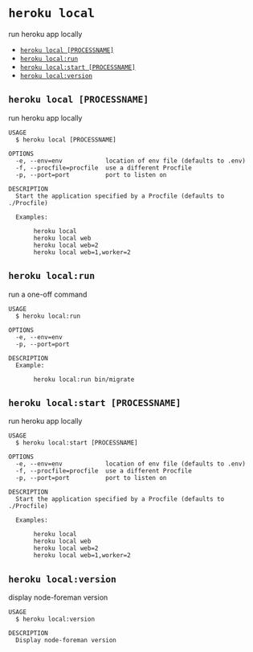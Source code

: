 `heroku local`
==============

run heroku app locally
* [`heroku local [PROCESSNAME]`](#heroku-local-processname)
* [`heroku local:run`](#heroku-localrun)
* [`heroku local:start [PROCESSNAME]`](#heroku-localstart-processname)
* [`heroku local:version`](#heroku-localversion)

## `heroku local [PROCESSNAME]`

run heroku app locally

```
USAGE
  $ heroku local [PROCESSNAME]

OPTIONS
  -e, --env=env            location of env file (defaults to .env)
  -f, --procfile=procfile  use a different Procfile
  -p, --port=port          port to listen on

DESCRIPTION
  Start the application specified by a Procfile (defaults to ./Procfile)

  Examples:

       heroku local
       heroku local web
       heroku local web=2
       heroku local web=1,worker=2
```

## `heroku local:run`

run a one-off command

```
USAGE
  $ heroku local:run

OPTIONS
  -e, --env=env
  -p, --port=port

DESCRIPTION
  Example:

       heroku local:run bin/migrate
```

## `heroku local:start [PROCESSNAME]`

run heroku app locally

```
USAGE
  $ heroku local:start [PROCESSNAME]

OPTIONS
  -e, --env=env            location of env file (defaults to .env)
  -f, --procfile=procfile  use a different Procfile
  -p, --port=port          port to listen on

DESCRIPTION
  Start the application specified by a Procfile (defaults to ./Procfile)

  Examples:

       heroku local
       heroku local web
       heroku local web=2
       heroku local web=1,worker=2
```

## `heroku local:version`

display node-foreman version

```
USAGE
  $ heroku local:version

DESCRIPTION
  Display node-foreman version
```
